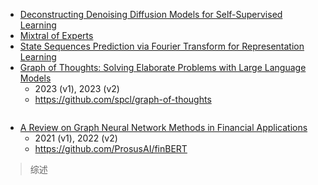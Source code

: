 - [Deconstructing Denoising Diffusion Models for Self-Supervised Learning](https://arxiv.org/abs/2401.14404)
- [Mixtral of Experts](https://arxiv.org/abs/2401.04088)
- [State Sequences Prediction via Fourier Transform for Representation Learning](https://arxiv.org/abs/2310.15888)
- [Graph of Thoughts: Solving Elaborate Problems with Large Language Models](https://arxiv.org/abs/2308.09687)
  - 2023 (v1), 2023 (v2)
  - https://github.com/spcl/graph-of-thoughts
```
```
- [A Review on Graph Neural Network Methods in Financial Applications](https://arxiv.org/abs/2111.15367)
  - 2021 (v1), 2022 (v2)
  - https://github.com/ProsusAI/finBERT

> 综述

```
```
